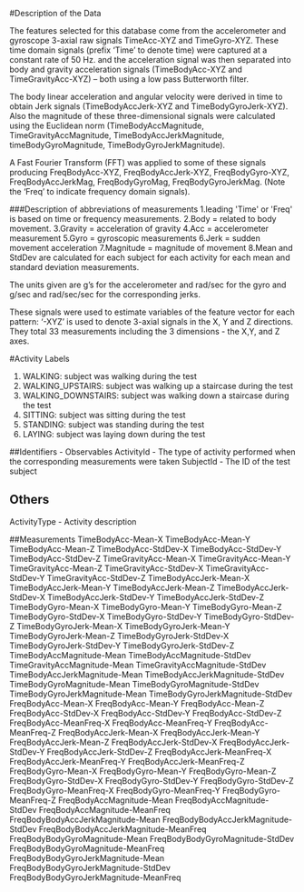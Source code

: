 #Description of the Data

The features selected for this database come from the accelerometer and gyroscope 3-axial raw signals TimeAcc-XYZ and TimeGyro-XYZ. These time domain signals (prefix ‘Time’ to denote time) were captured at a constant rate of 50 Hz. and the acceleration signal was then separated into body and gravity acceleration signals (TimeBodyAcc-XYZ and TimeGravityAcc-XYZ) – both using a low pass Butterworth filter.

The body linear acceleration and angular velocity were derived in time to obtain Jerk signals (TimeBodyAccJerk-XYZ and TimeBodyGyroJerk-XYZ). Also the magnitude of these three-dimensional signals were calculated using the Euclidean norm (TimeBodyAccMagnitude, TimeGravityAccMagnitude, TimeBodyAccJerkMagnitude, timeBodyGyroMagnitude, TimeBodyGyroJerkMagnitude).

A Fast Fourier Transform (FFT) was applied to some of these signals producing FreqBodyAcc-XYZ, FreqBodyAccJerk-XYZ, FreqBodyGyro-XYZ, FreqBodyAccJerkMag, FreqBodyGyroMag, FreqBodyGyroJerkMag. (Note the ‘Freq’ to indicate frequency domain signals).

###Description of abbreviations of measurements
1.leading 'Time' or 'Freq' is based on time or frequency measurements.
2.Body = related to body movement.
3.Gravity = acceleration of gravity
4.Acc = accelerometer measurement
5.Gyro = gyroscopic measurements
6.Jerk = sudden movement acceleration
7.Magnitude = magnitude of movement
8.Mean and StdDev are calculated for each subject for each activity for each mean and standard deviation measurements.

The units given are g’s for the accelerometer and rad/sec for the gyro and g/sec and rad/sec/sec for the corresponding jerks.

These signals were used to estimate variables of the feature vector for each pattern:
‘-XYZ’ is used to denote 3-axial signals in the X, Y and Z directions. They total 33 measurements including the 3 dimensions - the X,Y, and Z axes.

#Activity Labels
1. WALKING: subject was walking during the test
2. WALKING_UPSTAIRS: subject was walking up a staircase during the test
3. WALKING_DOWNSTAIRS: subject was walking down a staircase during the test
4. SITTING: subject was sitting during the test
5. STANDING: subject was standing during the test
6. LAYING: subject was laying down during the test


##Identifiers - Observables
ActivityId - The type of activity performed when the corresponding measurements were taken
SubjectId  - The ID of the test subject

## Others
ActivityType - Activity description

##Measurements
TimeBodyAcc-Mean-X
TimeBodyAcc-Mean-Y
TimeBodyAcc-Mean-Z
TimeBodyAcc-StdDev-X
TimeBodyAcc-StdDev-Y
TimeBodyAcc-StdDev-Z
TimeGravityAcc-Mean-X
TimeGravityAcc-Mean-Y
TimeGravityAcc-Mean-Z
TimeGravityAcc-StdDev-X
TimeGravityAcc-StdDev-Y
TimeGravityAcc-StdDev-Z
TimeBodyAccJerk-Mean-X
TimeBodyAccJerk-Mean-Y
TimeBodyAccJerk-Mean-Z
TimeBodyAccJerk-StdDev-X
TimeBodyAccJerk-StdDev-Y
TimeBodyAccJerk-StdDev-Z
TimeBodyGyro-Mean-X
TimeBodyGyro-Mean-Y
TimeBodyGyro-Mean-Z
TimeBodyGyro-StdDev-X
TimeBodyGyro-StdDev-Y
TimeBodyGyro-StdDev-Z
TimeBodyGyroJerk-Mean-X
TimeBodyGyroJerk-Mean-Y
TimeBodyGyroJerk-Mean-Z
TimeBodyGyroJerk-StdDev-X
TimeBodyGyroJerk-StdDev-Y
TimeBodyGyroJerk-StdDev-Z
TimeBodyAccMagnitude-Mean
TimeBodyAccMagnitude-StdDev
TimeGravityAccMagnitude-Mean
TimeGravityAccMagnitude-StdDev
TimeBodyAccJerkMagnitude-Mean
TimeBodyAccJerkMagnitude-StdDev
TimeBodyGyroMagnitude-Mean
TimeBodyGyroMagnitude-StdDev
TimeBodyGyroJerkMagnitude-Mean
TimeBodyGyroJerkMagnitude-StdDev
FreqBodyAcc-Mean-X
FreqBodyAcc-Mean-Y
FreqBodyAcc-Mean-Z
FreqBodyAcc-StdDev-X
FreqBodyAcc-StdDev-Y
FreqBodyAcc-StdDev-Z
FreqBodyAcc-MeanFreq-X
FreqBodyAcc-MeanFreq-Y
FreqBodyAcc-MeanFreq-Z
FreqBodyAccJerk-Mean-X
FreqBodyAccJerk-Mean-Y
FreqBodyAccJerk-Mean-Z
FreqBodyAccJerk-StdDev-X
FreqBodyAccJerk-StdDev-Y
FreqBodyAccJerk-StdDev-Z
FreqBodyAccJerk-MeanFreq-X
FreqBodyAccJerk-MeanFreq-Y
FreqBodyAccJerk-MeanFreq-Z
FreqBodyGyro-Mean-X
FreqBodyGyro-Mean-Y
FreqBodyGyro-Mean-Z
FreqBodyGyro-StdDev-X
FreqBodyGyro-StdDev-Y
FreqBodyGyro-StdDev-Z
FreqBodyGyro-MeanFreq-X
FreqBodyGyro-MeanFreq-Y
FreqBodyGyro-MeanFreq-Z
FreqBodyAccMagnitude-Mean
FreqBodyAccMagnitude-StdDev
FreqBodyAccMagnitude-MeanFreq
FreqBodyBodyAccJerkMagnitude-Mean
FreqBodyBodyAccJerkMagnitude-StdDev
FreqBodyBodyAccJerkMagnitude-MeanFreq
FreqBodyBodyGyroMagnitude-Mean
FreqBodyBodyGyroMagnitude-StdDev
FreqBodyBodyGyroMagnitude-MeanFreq
FreqBodyBodyGyroJerkMagnitude-Mean
FreqBodyBodyGyroJerkMagnitude-StdDev
FreqBodyBodyGyroJerkMagnitude-MeanFreq
